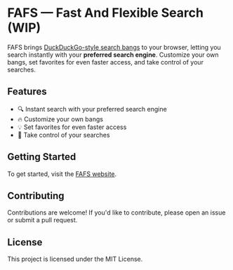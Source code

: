# FAFS — Fast And Flexible Search (WIP)

FAFS brings [DuckDuckGo-style search bangs](https://duckduckgo.com/bang.html) to your browser, letting you search instantly with your **preferred search engine**. Customize your own bangs, set favorites for even faster access, and take control of your searches.

## Features

- 🔍 Instant search with your preferred search engine
- 🔥 Customize your own bangs
- 💡 Set favorites for even faster access
- 🔧 Take control of your searches

## Getting Started

To get started, visit the [FAFS website](https://fafs.tsuzat.com).

## Contributing

Contributions are welcome! If you'd like to contribute, please open an issue or submit a pull request.

## License

This project is licensed under the MIT License.

